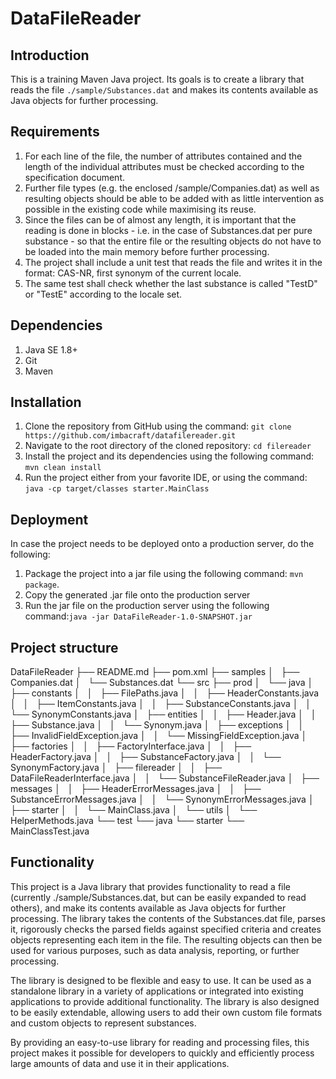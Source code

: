 # DataFileReader

## Introduction

This is a training Maven Java project. 
Its goals is to create a library that reads the file `./sample/Substances.dat` and makes its contents available as Java objects for further processing.

## Requirements

1. For each line of the file, the number of attributes contained and the length of the individual attributes must be checked according to the specification document.
2. Further file types (e.g. the enclosed /sample/Companies.dat) as well as resulting objects should be able to be added with as little intervention as possible in the existing code while maximising its reuse.
3. Since the files can be of almost any length, it is important that the reading is done in blocks - i.e. in the case of Substances.dat per pure substance - so that the entire file or the resulting objects do not have to be loaded into the main memory before further processing.
4. The project shall include a unit test that reads the file and writes it in the format: CAS-NR, first synonym of the current locale.
5. The same test shall check whether the last substance is called "TestD" or "TestE" according to the locale set.

## Dependencies

1. Java SE 1.8+
2. Git
3. Maven

## Installation 

1. Clone the repository from GitHub using the command: `git clone https://github.com/imbacraft/datafilereader.git`
2. Navigate to the root directory of the cloned repository: `cd filereader`
3. Install the project and its dependencies using the following command: `mvn clean install`
4. Run the project either from your favorite IDE, or using the command: `java -cp target/classes starter.MainClass`

## Deployment 

In case the project needs to be deployed onto a production server, do the following:
1. Package the project into a jar file using the following command: `mvn package`.
2. Copy the generated .jar file onto the production server
3. Run the jar file on the production server using the following command:`java -jar DataFileReader-1.0-SNAPSHOT.jar`

## Project structure

DataFileReader
├── README.md
├── pom.xml
├── samples
│   ├── Companies.dat
│   └── Substances.dat
└── src
    ├── prod
    │   └── java
    │       ├── constants
    │       │   ├── FilePaths.java
    │       │   ├── HeaderConstants.java
    │       │   ├── ItemConstants.java
    │       │   ├── SubstanceConstants.java
    │       │   └── SynonymConstants.java
    │       ├── entities
    │       │   ├── Header.java
    │       │   ├── Substance.java
    │       │   └── Synonym.java
    │       ├── exceptions
    │       │   ├── InvalidFieldException.java
    │       │   └── MissingFieldException.java
    │       ├── factories
    │       │   ├── FactoryInterface.java
    │       │   ├── HeaderFactory.java
    │       │   ├── SubstanceFactory.java
    │       │   └── SynonymFactory.java
    │       ├── filereader
    │       │   ├── DataFileReaderInterface.java
    │       │   └── SubstanceFileReader.java
    │       ├── messages
    │       │   ├── HeaderErrorMessages.java
    │       │   ├── SubstanceErrorMessages.java
    │       │   └── SynonymErrorMessages.java
    │       ├── starter
    │       │   └── MainClass.java
    │       └── utils
    │           └── HelperMethods.java
    └── test
        └── java
            └── starter
                └── MainClassTest.java

## Functionality

This project is a Java library that provides functionality to read a file (currently ./sample/Substances.dat, but can be easily expanded to read others), and make its contents available as Java objects for further processing. The library takes the contents of the Substances.dat file, parses it, rigorously checks the parsed fields against specified criteria and creates objects representing each item in the file. The resulting objects can then be used for various purposes, such as data analysis, reporting, or further processing.

The library is designed to be flexible and easy to use. It can be used as a standalone library in a variety of applications or integrated into existing applications to provide additional functionality. The library is also designed to be easily extendable, allowing users to add their own custom file formats and custom objects to represent substances.

By providing an easy-to-use library for reading and processing files, this project makes it possible for developers to quickly and efficiently process large amounts of data and use it in their applications.






